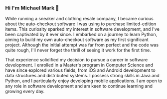 ### Hi I'm Michael Mark 👋

While running a sneaker and clothing resale company, I became curious about the auto-checkout software I was using to purchase limited-edition items. This curiosity sparked my interest in software development, and I've been captivated by it ever since. I embarked on a journey to learn Python, aiming to build my own auto-checkout software as my first significant project. Although the initial attempt was far from perfect and the code was quite rough, I'll never forget the thrill of seeing it work for the first time.

That experience solidified my decision to pursue a career in software development. I enrolled in a Master's program in Computer Science and have since explored various fields, from iOS and Android development to data structures and distributed systems. I possess strong skills in Java and Python, and I particularly enjoy developing mobile applications. I am open to any role in software development and am keen to continue learning and growing every day.
